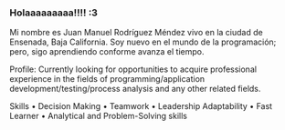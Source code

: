 ### Holaaaaaaaaa!!!! :3

Mi nombre es Juan Manuel Rodríguez Méndez vivo en la ciudad de Ensenada, Baja California. Soy nuevo en el mundo de la programación; pero, sigo aprendiendo conforme avanza el tiempo.

Profile: Currently looking for opportunities to acquire professional experience in the fields of programming/application development/testing/process analysis and any other related fields.

Skills • Decision Making • Teamwork • Leadership Adaptability • Fast Learner • Analytical and Problem-Solving skills 
